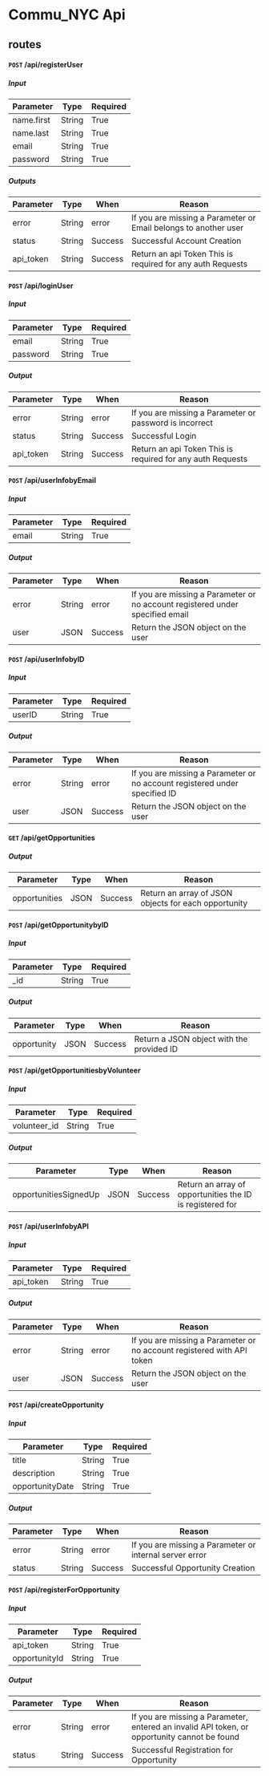 # Commu_NYC Api

## routes


#### <code>POST</code> /api/registerUser
#####  Input
| Parameter | Type | Required|
|---|---|---|
| name.first | String | True |
| name.last | String | True |
| email | String | True |
| password | String | True |

#####  Outputs
| Parameter | Type | When | Reason |
|---|---|---|---|
| error | String | error | If you are missing a Parameter or Email belongs to another user |
| status | String | Success | Successful Account Creation |
| api_token | String | Success| Return an api Token This is required for any auth Requests |

#### <code>POST</code> /api/loginUser
#####  Input
| Parameter | Type | Required|
|---|---|---|
| email | String | True |
| password | String | True |
#####  Output
| Parameter | Type | When | Reason |
|---|---|---|---|
| error | String | error | If you are missing a Parameter or password is incorrect |
| status | String | Success | Successful Login |
| api_token | String | Success| Return an api Token This is required for any auth Requests |

#### <code>POST</code> /api/userInfobyEmail
#####  Input
| Parameter | Type | Required|
|---|---|---|
| email | String | True |
#####  Output
| Parameter | Type | When | Reason |
|---|---|---|---|
| error | String | error | If you are missing a Parameter or no account registered under specified email |
| user | JSON | Success | Return the JSON object on the user |

#### <code>POST</code> /api/userInfobyID
#####  Input
| Parameter | Type | Required|
|---|---|---|
| userID | String | True |
#####  Output
| Parameter | Type | When | Reason |
|---|---|---|---|
| error | String | error | If you are missing a Parameter or no account registered under specified ID |
| user | JSON | Success | Return the JSON object on the user |

#### <code>GET</code> /api/getOpportunities
#####  Output
| Parameter | Type | When | Reason |
|---|---|---|---|
| opportunities | JSON | Success | Return an array of JSON objects for each opportunity |

#### <code>POST</code> /api/getOpportunitybyID
#####  Input
| Parameter | Type | Required|
|---|---|---|
| _id | String | True |
#####  Output
| Parameter | Type | When | Reason |
|---|---|---|---|
| opportunity | JSON | Success | Return a JSON object with the provided ID |

#### <code>POST</code> /api/getOpportunitiesbyVolunteer
#####  Input
| Parameter | Type | Required|
|---|---|---|
| volunteer_id | String | True |
#####  Output
| Parameter | Type | When | Reason |
|---|---|---|---|
| opportunitiesSignedUp | JSON | Success | Return an array of opportunities the ID is registered for |

#### <code>POST</code> /api/userInfobyAPI
#####  Input
| Parameter | Type | Required|
|---|---|---|
| api_token | String | True |
#####  Output
| Parameter | Type | When | Reason |
|---|---|---|---|
| error | String | error | If you are missing a Parameter or no account registered with API token |
| user | JSON | Success | Return the JSON object on the user |

#### <code>POST</code> /api/createOpportunity
#####  Input
| Parameter | Type | Required|
|---|---|---|
| title | String | True |
| description | String | True |
| opportunityDate | String | True |
#####  Output
| Parameter | Type | When | Reason |
|---|---|---|---|
| error | String | error | If you are missing a Parameter or internal server error |
| status | String | Success | Successful Opportunity Creation |

#### <code>POST</code> /api/registerForOpportunity
#####  Input
| Parameter | Type | Required|
|---|---|---|
| api_token | String | True |
| opportunityId | String | True |
#####  Output
| Parameter | Type | When | Reason |
|---|---|---|---|
| error | String | error | If you are missing a Parameter, entered an invalid API token, or opportunity cannot be found |
| status | String | Success | Successful Registration for Opportunity |
